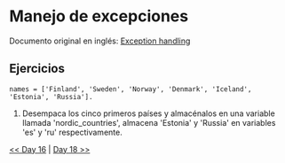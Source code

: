# Manejo de excepciones

Documento original en inglés: [Exception handling](https://github.com/Asabeneh/30-Days-Of-Python/blob/master/17_Day_Exception_handling/17_exception_handling.md)

## Ejercicios

```
names = ['Finland', 'Sweden', 'Norway', 'Denmark', 'Iceland', 'Estonia', 'Russia']. 
```

1. Desempaca los cinco primeros países y almacénalos en una variable llamada 'nordic_countries', almacena 'Estonia' y 'Russia' en variables 'es' y 'ru' respectivamente.

[<< Day 16](../16_Fecha_y_hora_en_Python/README.md) | [Day 18 >>](../18_Expresiones_regulares/README.md)
